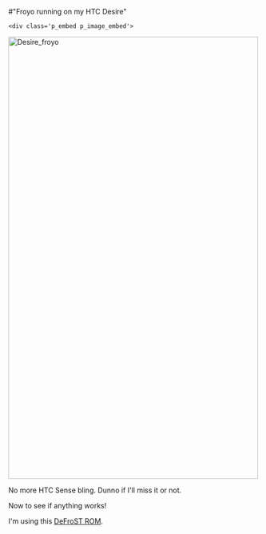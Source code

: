#"Froyo running on my HTC Desire"


    <div class='p_embed p_image_embed'>
<a href="http://getfile0.posterous.com/getfile/files.posterous.com/conoroneill/0CFWtp8ZY4jE4QRoSqoOYPuoTKIJHqcpbUeNnLojW73urXzFWdQxgEiiKUnU/desire_froyo.jpg.scaled.1000.jpg"><img alt="Desire_froyo" height="885" src="http://getfile9.posterous.com/getfile/files.posterous.com/conoroneill/rkWRBuN2hooRi37N1bfAZr5FkISrR8PLKpw7LV2Q7lkz9qvK37GL1u6soHpJ/desire_froyo.jpg.scaled.500.jpg" width="500" /></a>
</div>
<p>No more HTC Sense bling. Dunno if I&#39;ll miss it or not.</p><p /><div>Now to see if anything works! <p /><div>I&#39;m using this <a href="http://forum.xda-developers.com/showthread.php?t=690477">DeFroST ROM</a>.</div></div>
  